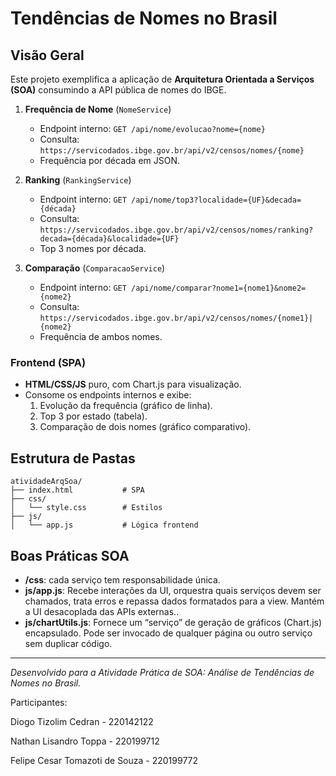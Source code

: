 # Tendências de Nomes no Brasil

## Visão Geral

Este projeto exemplifica a aplicação de **Arquitetura Orientada a Serviços (SOA)** consumindo a API pública de nomes do IBGE.

1. **Frequência de Nome** (`NomeService`)
   - Endpoint interno: `GET /api/nome/evolucao?nome={nome}`
   - Consulta: `https://servicodados.ibge.gov.br/api/v2/censos/nomes/{nome}`
   - Frequência por década em JSON.

2. **Ranking** (`RankingService`)
   - Endpoint interno: `GET /api/nome/top3?localidade={UF}&decada={década}`
   - Consulta: `https://servicodados.ibge.gov.br/api/v2/censos/nomes/ranking?decada={década}&localidade={UF}`
   - Top 3 nomes por década.

3. **Comparação** (`ComparacaoService`)
   - Endpoint interno: `GET /api/nome/comparar?nome1={nome1}&nome2={nome2}`
   - Consulta: `https://servicodados.ibge.gov.br/api/v2/censos/nomes/{nome1}|{nome2}`
   - Frequência de ambos nomes.

### Frontend (SPA)

- **HTML/CSS/JS** puro, com Chart.js para visualização.
- Consome os endpoints internos e exibe:
  1. Evolução da frequência (gráfico de linha).
  2. Top 3 por estado (tabela).
  3. Comparação de dois nomes (gráfico comparativo).

## Estrutura de Pastas

```
atividadeArqSoa/
├── index.html           # SPA
├── css/
│   └── style.css        # Estilos
├── js/
│   └── app.js           # Lógica frontend
```

## Boas Práticas SOA

- **/css**: cada serviço tem responsabilidade única.
- **js/app.js**: Recebe interações da UI, orquestra quais serviços devem ser chamados, trata erros e repassa dados formatados para a view. Mantém a UI desacoplada das APIs externas..
- **js/chartUtils.js**: Fornece um “serviço” de geração de gráficos (Chart.js) encapsulado. Pode ser invocado de qualquer página ou outro serviço sem duplicar código.

---

*Desenvolvido para a Atividade Prática de SOA: Análise de Tendências de Nomes no Brasil.*

Participantes:

Diogo Tizolim Cedran - 220142122

Nathan Lisandro Toppa - 220199712

Felipe Cesar Tomazoti de Souza - 220199772
